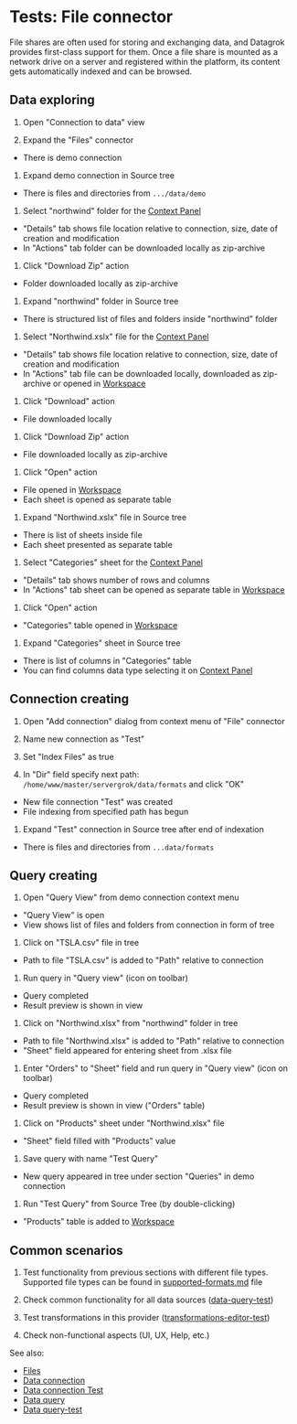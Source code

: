 <!-- TITLE: Tests: File connector -->
<!-- SUBTITLE: -->

# Tests: File connector

File shares are often used for storing and exchanging data, and Datagrok provides first-class support for them. Once a
file share is mounted as a network drive on a server and registered within the platform, its content gets automatically
indexed and can be browsed.

## Data exploring

1. Open "Connection to data" view

1. Expand the "Files" connector

* There is demo connection

1. Expand demo connection in Source tree

* There is files and directories from ```.../data/demo```

1. Select "northwind" folder for the [Context Panel](../../datagrok/navigation.md#context-panel)

* "Details" tab shows file location relative to connection, size, date of creation and modification
* In "Actions" tab folder can be downloaded locally as zip-archive

1. Click "Download Zip" action

* Folder downloaded locally as zip-archive

1. Expand "northwind" folder in Source tree

* There is structured list of files and folders inside "northwind" folder

1. Select "Northwind.xslx" file for the [Context Panel](../../datagrok/navigation.md#context-panel)

* "Details" tab shows file location relative to connection, size, date of creation and modification
* In "Actions" tab file can be downloaded locally, downloaded as zip-archive or opened
  in [Workspace](../../datagrok/workspace.md)

1. Click "Download" action

* File downloaded locally

1. Click "Download Zip" action

* File downloaded locally as zip-archive

1. Click "Open" action

* File opened in [Workspace](../../datagrok/workspace.md)
* Each sheet is opened as separate table

1. Expand "Northwind.xslx" file in Source tree

* There is list of sheets inside file
* Each sheet presented as separate table

1. Select "Categories" sheet for the [Context Panel](../../datagrok/navigation.md#context-panel)

* "Details" tab shows number of rows and columns
* In "Actions" tab sheet can be opened as separate table in [Workspace](../../datagrok/workspace.md)

1. Click "Open" action

* "Categories" table opened in [Workspace](../../datagrok/workspace.md)

1. Expand "Categories" sheet in Source tree

* There is list of columns in "Categories" table
* You can find columns data type selecting it on [Context Panel](../../datagrok/navigation.md#context-panel)

## Connection creating

1. Open "Add connection" dialog from context menu of "File" connector

1. Name new connection as "Test"

1. Set "Index Files" as true

1. In "Dir" field specify next path: ```/home/www/master/servergrok/data/formats``` and click "OK"

* New file connection "Test" was created
* File indexing from specified path has begun

1. Expand "Test" connection in Source tree after end of indexation

* There is files and directories from ```...data/formats```

## Query creating

1. Open "Query View" from demo connection context menu

* "Query View" is open
* View shows list of files and folders from connection in form of tree

1. Click on "TSLA.csv" file in tree

* Path to file "TSLA.csv" is added to "Path" relative to connection

1. Run query in "Query view" (icon on toolbar)

* Query completed
* Result preview is shown in view

1. Click on "Northwind.xlsx" from "northwind" folder in tree

* Path to file "Northwind.xlsx" is added to "Path" relative to connection
* "Sheet" field appeared for entering sheet from .xlsx file

1. Enter "Orders" to "Sheet" field and run query in "Query view" (icon on toolbar)

* Query completed
* Result preview is shown in view ("Orders" table)

1. Click on "Products" sheet under "Northwind.xlsx" file

* "Sheet" field filled with "Products" value

1. Save query with name "Test Query"

* New query appeared in tree under section "Queries" in demo connection

1. Run "Test Query" from Source Tree (by double-clicking)

* "Products" table is added to [Workspace](../../datagrok/workspace.md)

## Common scenarios

1. Test functionality from previous sections with different file types. Supported file types can be found
   in [supported-formats.md](../../access/supported-formats.md) file

1. Check common functionality for all data sources ([data-query-test](../../access/data-query-test.md))

1. Test transformations in this provider ([transformations-editor-test](../tests/transformation-editor-test.md))

1. Check non-functional aspects (UI, UX, Help, etc.)

See also:

* [Files](../../access/connectors/files.md)
* [Data connection](../../access/data-connection.md)
* [Data connection Test](../../access/data-connection-test.md)
* [Data query](../../access/data-query.md)
* [Data query-test](../../access/data-query-test.md)
